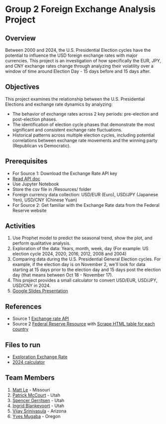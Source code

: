 # Group 2 Foreign Exchange Analysis Project

## Overview 
Between 2000 and 2024, the U.S. Presidential Election cycles have the potential to influence the USD foreign exchange rates with major currencies. This project is an investigation of how specifically the EUR, JPY, and CNY exchange rates change through analyzing their volatility over a window of time around Election Day - 15 days before and 15 days after. 

## Objectives
This project examines the relationship between the U.S. Presidential Elections and exchange rate dynamics by analyzing:
- The behavior of exchange rates across 2 key periods: pre-election and post-election phases.
- The identification of election cycle phases that demonstrate the most significant and consistent exchange rate fluctuations.
- Historical patterns across multiple election cycles, including potential correlations between exchange rate movements and the winning party (Republican vs Democratic).

## Prerequisites
- For Source 1: Download the Exchange Rate API key
- [Read API doc](https://www.exchangerate-api.com/docs/overview)
- Use Jupyter Notebook
- Store the csv file in /Resources/ folder
- Foreign currency data collection: USD/EUR (Euro), USD/JPY (Japanese Yen), USD/CNY (Chinese Yuan)
- For Source 2: Get familiar with the Exchange Rate data from the Federal Reserve website

## Activities
1. Use Prophet model to predict the seasonal trend, show the plot, and perform qualitative analysis.
2. Exploration of the data:
Years, month, week, day (For example: US election cycle 2024, 2020, 2016, 2012, 2008 and 2004)
3. Comparing data during the U.S. Presidential General Election cycles. For example, if the election day is on November 2, we'll look for data starting at 15 days prior to the election day and 15 days post the election day (that means between Oct 18 - November 17).
4. This project provides a small calculator to convert USD/EUR, USD/JPY, USD/CNY in 2024.
5. [Google Slides Presentation](https://docs.google.com/presentation/d/1-d574a8OJdIFsXGoa078BxuTmT_EhNgnVtsYezYIVM4/edit?usp=sharing)

## References
- Source 1 [Exchange rate API](https://app.exchangerate-api.com/sign-up)
- Source 2 [Federal Reserve Resource](https://www.federalreserve.gov/data.htm) with [Scrape HTML table for each country](https://www.federalreserve.gov/releases/h10/hist/)

## Files to run
- [Exploration Exchange Rate](https://github.com/mattledevs/Exchange_Rate_API_Team2/blob/main/exploration-exchange-rate.ipynb)
- [2024 calculator](https://github.com/mattledevs/Exchange_Rate_API_Team2/blob/main/exchange-rate-calculator-2024.ipynb)

## Team Members
1. [Matt Le](https://github.com/mattledevs) - Missouri
2. [Patrick McCourt](https://github.com/patrickjm7) - Utah
3. [Spencer Gerritsen](https://github.com/sppencerr) - Utah
4. [Ingrid Blankevoort](https://github.com/AIBC2024) - Utah
5. [Vijay Srinivasula](https://github.com/vijaysrini-1982) - Arizona
6. [Yves Mugaba](https://github.com/Mugaba05) - Oregon


  
